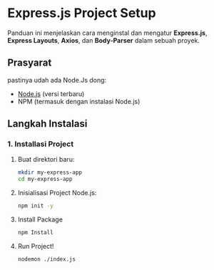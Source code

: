 # Express.js Project Setup

Panduan ini menjelaskan cara menginstal dan mengatur **Express.js**, **Express Layouts**, **Axios**, dan **Body-Parser** dalam sebuah proyek.

## Prasyarat

pastinya udah ada Node.Js dong:
- [Node.js](https://nodejs.org/) (versi terbaru)
- NPM (termasuk dengan instalasi Node.js)

## Langkah Instalasi

### 1. Installasi Project
1. Buat direktori baru:
   ```bash
   mkdir my-express-app
   cd my-express-app
2. Inisialisasi Project Node.js:
    ```bash
    npm init -y
3. Install Package
    ```bash
    npm Install
4. Run Project!
    ```bash
    nodemon ./index.js